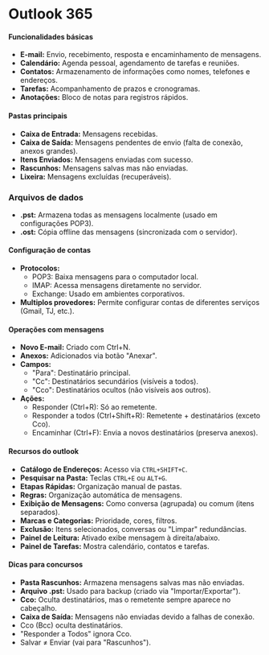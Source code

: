 # Outlook 365

#### Funcionalidades básicas
- **E-mail:** Envio, recebimento, resposta e encaminhamento de mensagens.
- **Calendário:** Agenda pessoal, agendamento de tarefas e reuniões.
- **Contatos:** Armazenamento de informações como nomes, telefones e endereços.
- **Tarefas:** Acompanhamento de prazos e cronogramas.
- **Anotações:** Bloco de notas para registros rápidos.

#### Pastas principais
- **Caixa de Entrada:** Mensagens recebidas.
- **Caixa de Saída:** Mensagens pendentes de envio (falta de conexão, anexos grandes).
- **Itens Enviados:** Mensagens enviadas com sucesso.
- **Rascunhos:** Mensagens salvas mas não enviadas.
- **Lixeira:** Mensagens excluídas (recuperáveis).

### Arquivos de dados
- **.pst:** Armazena todas as mensagens localmente (usado em configurações POP3).
- **.ost:** Cópia offline das mensagens (sincronizada com o servidor).

#### Configuração de contas
- **Protocolos:**
  - POP3: Baixa mensagens para o computador local.
  - IMAP: Acessa mensagens diretamente no servidor.
  - Exchange: Usado em ambientes corporativos.
- **Multiplos provedores:** Permite configurar contas de diferentes serviços (Gmail, TJ, etc.).

#### Operações com mensagens
- **Novo E-mail:** Criado com Ctrl+N.
- **Anexos:** Adicionados via botão "Anexar".
- **Campos:**
  - "Para": Destinatário principal.
  - "Cc": Destinatários secundários (visíveis a todos).
  - "Cco": Destinatários ocultos (não visíveis aos outros).
- **Ações:**
  - Responder (Ctrl+R): Só ao remetente.
  - Responder a todos (Ctrl+Shift+R): Remetente + destinatários (exceto Cco).
  - Encaminhar (Ctrl+F): Envia a novos destinatários (preserva anexos).

#### Recursos do outlook
- **Catálogo de Endereços:** Acesso via `CTRL+SHIFT+C`.
- **Pesquisar na Pasta:** Teclas `CTRL+E` ou `ALT+G`.
- **Etapas Rápidas:** Organização manual de pastas.
- **Regras:** Organização automática de mensagens.
- **Exibição de Mensagens:** Como conversa (agrupada) ou comum (itens separados).
- **Marcas e Categorias:** Prioridade, cores, filtros.
- **Exclusão:** Itens selecionados, conversas ou "Limpar" redundâncias.
- **Painel de Leitura:** Ativado exibe mensagem à direita/abaixo.
- **Painel de Tarefas:** Mostra calendário, contatos e tarefas.

#### Dicas para concursos
- **Pasta Rascunhos:** Armazena mensagens salvas mas não enviadas.
- **Arquivo .pst:** Usado para backup (criado via "Importar/Exportar").
- **Cco:** Oculta destinatários, mas o remetente sempre aparece no cabeçalho.
- **Caixa de Saída:** Mensagens não enviadas devido a falhas de conexão.
- Cco (Bcc) oculta destinatários.
- "Responder a Todos" ignora Cco.
- Salvar ≠ Enviar (vai para "Rascunhos").